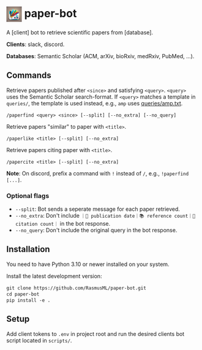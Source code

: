 # <img src="imgs/icon.jpg" alt="drawing" width="40" align="center"/> paper-bot

A [client] bot to retrieve scientific papers from [database].

**Clients**: slack, discord.

**Databases**: Semantic Scholar (ACM, arXiv, bioRxiv, medRxiv, PubMed, ...).

## Commands
Retrieve papers published after `<since>` and satisfying `<query>`. `<query>` uses the Semantic Scholar search-format. If `<query>` matches a template in `queries/`, the template is used instead, e.g., `amp` uses [queries/amp.txt](queries/amp.txt).
```
/paperfind <query> <since> [--split] [--no_extra] [--no_query]
```

Retrieve papers "similar" to paper with `<title>`.
```
/paperlike <title> [--split] [--no_extra]
```

Retrieve papers citing paper with `<title>`.
```
/papercite <title> [--split] [--no_extra]
```

**Note**: On discord, prefix a command with `!` instead of `/`, e.g., `!paperfind [...]`.

### Optional flags
- `--split`: Bot sends a seperate message for each paper retrieved.
- `--no_extra`: Don't include `｜📅 publication date｜📚 reference count｜💬 citation count｜` in the bot response.
- `--no_query`: Don't include the original query in the bot response.

## Installation

You need to have Python 3.10 or newer installed on your system.

Install the latest development version:

```
git clone https://github.com/RasmusML/paper-bot.git
cd paper-bot
pip install -e .
```

## Setup
Add client tokens to `.env` in project root and run the desired clients bot script located in `scripts/`.
